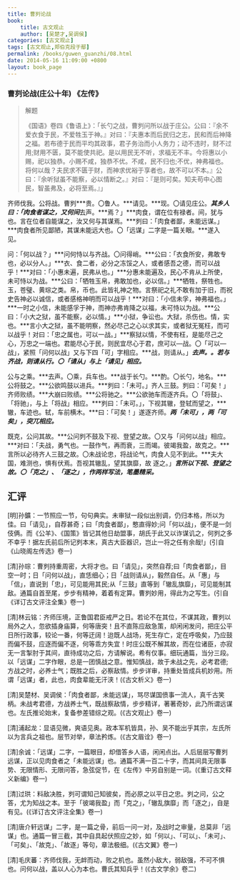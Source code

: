 ```yaml
---
title: 曹刿论战
book:
    title: 古文观止
    author: [吴楚才,吴调侯]
categories: [古文观止]
tags: [古文观止,郑伯克段于鄢]
permalink: /books/guwen_guanzhi/08.html
date: 2014-05-16 11:09:00 +0800
layout: book_page
---
```


### 曹刿论战(庄公十年) 《左传》

> 解题
>
> 《国语》卷四《鲁语上》：「长勺之战，曹刿问所以战于庄公。公曰：『余不爱衣食于民，不爱牲玉于神。』对曰：『夫惠本而后民归之志，民和而后神降之福。若布德于民而平均其政事，君子务治而小人务力；动不违时，财不过用;财用不匮，莫不能使共祀。是以用民无不听，求福无不丰。今将惠以小赐，祀以独恭。小赐不咸，独恭不优。不咸，民不归也;不优，神弗福也。将何以哉？夫民求不匮于财，而神求优裕于享者也，故不可以不本。』公曰：『余听狱虽不能察，必以情断之。』对曰：『是则可矣。知夫苟中心图民，智虽弗及，必将至焉。』」

齐师伐我。公将战。曹刿***贵。〇鲁人。***请见。***现。〇请见庄公。***其乡人曰：「肉食者谋之，又何间***去声。***焉？」***肉食，谓在位有禄者。间，犹与也。言在位者自能谋之，汝又何与其谋焉。***刿曰：「肉食者鄙，未能远谋。」***肉食者所见鄙陋，其谋未能远大也。〇「远谋」二字是一篇关眼。***遂入见。


问：「何以战？」***问何恃以与齐战。〇问得峭。***公曰：「衣食所安，弗敢专也，必以分人。」***衣、食二者，必分之冻馁之人，或者感吾之德，而可以战乎！***对曰：「小惠未遍，民弗从也。」***分惠未能遍及，民心不肯从上所使，未可恃以为战。***公曰：「牺牲玉帛，弗敢加也，必以信。」***牺牲，祭牲也。玉，苍璧、黄琮之类。帛，币也。此皆礼神之物。言祭祀之礼不敢有加于旧，而祝史告神必以诚信，或者感格神明而可以战乎！***对曰：「小信未孚，神弗福也。」***一时之小信，未能感孚于神，而神亦弗肯降之以福，未可恃以为战。***公曰：「小大之狱，虽不能察，必以情。」***小狱，争讼也。大狱，杀伤也。情，实也。***言小大之狱，虽不能明察，然必尽己之心以求其实，或者狱无冤枉，而可以战乎！对曰：「忠之属也，可以一战。」***察狱以情，不使有枉，是能尽己之心，万忠之一端也。君能尽心于民，则民宜尽心于君，庶可以—战。〇「可以—战」，紧照「问何以战」又与下四「可」字相应。***战，则请从。」***去声。。若与齐战，则请从行。〇「请从」与上「请见」相应。***


公与之乘。***去声。〇乘，兵车也。***战于长勺。***酌。〇长勺，地名。***公将鼓之。***公欲鸣鼓以进兵。***刿曰：「未可。」齐人三鼓。刿曰：「可矣！」齐师败绩。***大崩曰败绩。***公将驰之。***公欲驰车而逐齐兵。〇「将鼓」、「将驰」，与上「将战」相应。***刿曰：「未可。」，下视其辙，登轼而望之，***辙，车迹也。轼，车前横木。***曰：「可矣！」遂逐齐师。***两「未可」，两「可矣」，突兀相应。***


既克，公问其故。***公问刿不鼓及下视、登望之故。〇又与「问何以战」相应。***对曰：「夫战，勇气也。一鼓作气，再而衰，三而竭。彼竭我盈，故克之。***言所以必待齐人三鼓之故。〇未战论忠，将战论气，肉食人见不到此。***夫大国，难测也，惧有伏焉。吾视其辙乱，望其旗靡，故
逐之。」***言所以下视、登望之故。〇「克之」、「逐之」，作两样写法，笔墨精采。***

汇评
----

[明]孙鑛：一节照应一节，句句典实。未审狱一段似出别调，仍归本格，所以为佳。曰「请见」，自荐甚奇；曰「肉食者鄙」，憨直得妙;问「何以战」，便不是一剑伎俩。而《公羊》、《国策》皆记其他日劫盟事，胡氏于此又以诈谋讥之，何刿之多不幸乎！据左氏前后所记刿本末，真古大臣器识，岂止一将之任有余哉!」(引自《山晓阁左传选》卷一)

[清]孙琮：曹刿持重周密，大将才也。曰「请见」，突然自荐;曰「肉食者鄙」，目空一时；日「问何以战」，直恁细心；日「战则请从」，毅然自任。从「惠」与「信」，直说到「忠」，可见能用其民;从「三鼓」直等到「辙乱旗靡」，可见能制其敌。通篇自首至尾，步步有精神，着着有定算。曹刿妙用，得此为之写生。(引自《详订古文评注全集》卷一)

[清]林云铭：齐师压境，正鲁国君臣戒严之日。若论不在其位，不谋其政，曹刿以局外之人，忽欲插身庙算，何等唐突！且不直陈应敌急策，却闲闲发问，把庄公平日所行政事，较论一番，何等迂阔！迨既人战场，死生存亡，定在呼吸矣，乃应鼓而偏不鼓，应逐而偏不逐，何等乖方失宜！时庄公既不解其故，而在位诸臣，亦寂无一言掣肘于其间，直待成功之后，方请解说。希有仅事。细玩通篇，当分三段。以「远谋」二字作眼，总是一团慎战之意。惟知慎战，故于未战之先，必考君德;方战之时，必养士气；既胜之后，必察敌情。步步详审，持重处皆成兵机妙用。所谓「远谋」者，此也，肉食辈能无汗浃！(《古文析义》卷一)

[清]吴楚材、吴调侯：「肉食者鄙，未能远谋」，骂尽谋国偾事一流人，真千古笑柄。未战考君德，方战养士气，既战察敌情，步步精详，著著奇妙，此乃所谓远谋也。左氏推论始末，复备参差错综之观。(《古文观止》卷一)

[清]浦起龙：显语见微，爽语见奥。政本军机皆具，孙、吴不能出乎其宗，左氏所以为言兵之祖也。层节对举，章法矜炼。(《古文眉诠》卷一)

[清]余诚：「远谋」二字，一篇眼目，却借答乡人语，闲闲点出。人后层层写曹刿远谋，正以见肉食者之「未能远谋」也。通篇不满一百二十字，而其间具无限事势、无限情形、无限问答，急弦促节，在《左传》中另自别是一词。(《重订古文释义新编》卷一)

[清]过珙：料敌决胜，刿可谓知己知彼矣，而必原之以平日之忠。刿之问，公之答，尤为知战之本。至于「彼竭我盈」而「克之」，「辙乱旗靡」而「逐之」，自是有见。(《详订古文评注全集》卷一)

[清]唐介轩远谋」二字，是一篇之骨，前后一问一对，及战时之审量，总莫非「远谋」也。通篇一冒三截，其中自具起伏照应之妙，如「何以」、「可以」、「未可」、「可矣」、「故克」、「故逐」等句，章法极细。(《古文翼》卷一)

[清]毛庆蕃：齐师伐我，无衅而动，败之机也。虽然小敌大，弱敌强，不可不惧也。问何以战，盖以人心为本也。曹氏其知兵乎！(《古文学余》卷二)
